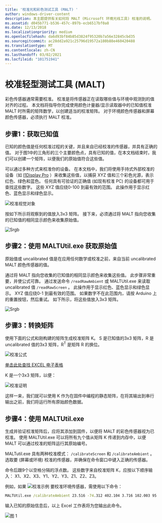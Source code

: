```yaml
---
title: '校准光和彩色测试工具 (MALT) '
author: windows-driver-content
description: 本主题提供有关如何将 MALT (Microsoft 环境光线工具) 校准的说明。
ms.assetid: d045b771-b536-457c-897b-ecb6517bf0a8
ms.date: 12/13/2018
ms.localizationpriority: medium
ms.openlocfilehash: da6d93bf84b85d3824f95320b7a56e32845cbd35
ms.sourcegitcommit: ac28dd2a921c25796d19572a180b88e460420488
ms.translationtype: MT
ms.contentlocale: zh-CN
ms.lasthandoff: 03/02/2021
ms.locfileid: "101751941"
---
```

# <a name="calibrating-a-light-testing-tool-malt"></a>校准轻型测试工具 (MALT) 

彩色传感器通常需要校准。 校准是将传感器正在读取哪些值与环境中观测到的值对齐的过程。 本文档将指导你完成使用颜色计量器/显示读取器中的已知值校准 MALT 时所需的矩阵数学，以创建适当的校准矩阵。 对于环境颜色传感器和屏幕颜色传感器，必须执行 MALT 校准。

## <a name="step-1-acquire-known-values"></a>步骤1：获取已知值

已知的颜色值是任何校准过程的关键，并且来自已经校准的传感器，并具有正确的值。 对于图1中的三角形的三个主要颜色点，具有已知的值，在本文档结束时，我们可以创建一个矩阵，以便我们的原始值符合这些值。

可以通过多种方式来校准你的设备。 在本文档中，我们将使用手持式外部校准的设备（如 [I1Display Pro](https://www.xrite.com/categories/calibration-profiling/i1display-pro) ）来收集这些值，以捕获 XYZ 值和三个彩色光源，表示红色、绿色和蓝色。 任何具有可验证的正确值 (如现有校准 PC) 的设备都可用于查找这些数字。 这些 XYZ 值应绕0-100 到最有效的范围。 此操作用于显示红色、蓝色显示和绿色显示。 

![校准视觉对象](images/calibration-red.png)

按如下所示将观察到的值放入3x3 矩阵。 接下来，必须通过将 MALT 指向您收集的已知值的相同显示颜色来收集原始值。

![Srgb](images/srgb.png)

## <a name="step-2-acquire-raw-values-using-maltutilexe"></a>步骤2：使用 MALTUtil.exe 获取原始值

原始值或 uncalibrated 值是在应用任何数学或校准之前，来自当前 uncalibrated MALT 颜色传感器的值。 

通过将 MALT 指向您收集的已知值的相同显示颜色来收集这些值。 此步骤非常重要，并使公式可靠。 通过发送命令 ```/readRawAmbient``` 或 MALTUtil.exe 来读取 uncalibrated 值 ```/readRawScreen``` 。 此操作用于显示红色、蓝色显示和绿色显示。 XYZ 值应绕0-1 到最有效的范围。 如果数字不在此范围内，请按 Arduino 上的重置按钮，然后重试。 如下所示，将这些值放入3x3 矩阵。

![Srgb](images/rrgb.png)

## <a name="step-3-transform-the-matrices"></a>步骤3：转换矩阵

使用下面的公式和刚构建的矩阵生成校准矩阵 K。 S 是已知值的3x3 矩阵，R 是 uncalibrated 值的3x3 矩阵，R<sup>T</sup> 是矩阵 R 的换位。

![校准公式](images/calibration.png)

[单击此处查找 EXCEL 电子表格](images/CalibrationWorkbook.xlsx)

K 是一个3x3 矩阵，以便： 

![校准证明](images/calibration-proof.png)

这样一来，我们就可以使用 K 作为在固件中编程的静态矩阵，在将其输出到串行输出之前，我们将运行所有原始颜色数据。

## <a name="step-4-using-maltutilexe"></a>步骤4：使用 MALTUtil.exe

生成并验证校准矩阵后，应将其添加到固件，以便将 MALT 的彩色传感器视为已校准。 使用 MALTUtil.exe 可以将所有九个值从矩阵 K 传递到内存中，以便 MALT 可以通过校准的矩阵运行其原始编号。

MALTutil.exe 具有两种校准模式： ```/calibrateScreen``` 和 ```/calibrateAmbient``` 。 选取要 (屏幕或环境) 校准的传感器，并确保在命令窗口中键入正确的传感器。

命令后跟9个以空格分隔的浮点数。 这些数字来自校准矩阵 K，应按以下顺序输入： X1、X2、X3、Y1、Y2、Y3、Z1、Z2、Z3。

例如，如果 ![校准示例](images/calibration-example.png) 要校准环境传感器，需使用以下命令：
```cmd
MALTUtil.exe /calibrateAmbient 23.516 -74.312 402.104 3.716 102.003 95.664 182.669 3.844 40.892
```

输入已知的原始信息后，以上 Excel 工作表将为您输出此命令。 


![图 1](images/chromaticity-diagram.png)
